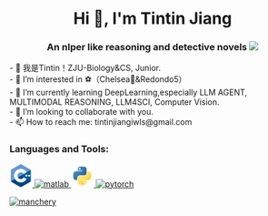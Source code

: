 <h1 align="center">Hi 👋, I'm Tintin Jiang</h1>
<h3 align="center">An nlper like reasoning and detective novels <img src="https://komarev.com/ghpvc/?username=yurujiang2003&color=blueviolet"></h3> 
- 👋 我是Tintin！ZJU-Biology&CS, Junior.<br>
- 👀 I’m interested in ⚽️（Chelsea💙&Redondo5）<br>
- 🌱 I’m currently learning DeepLearning,especially LLM AGENT, MULTIMODAL REASONING, LLM4SCI, Computer Vision.<br>
- 💞️ I’m looking to collaborate with you.<br>
- 📫 How to reach me: tintinjiangiwls@gmail.com<br>

<!---
yurujiang2003/yurujiang2003 is a ✨ special ✨ repository because its `README.md` (this file) appears on your GitHub profile.
You can click the Preview link to take a look at your changes.
--->
<h3 align="left">Languages and Tools:</h3>
<p align="left"> <a href="https://www.w3schools.com/cpp/" target="_blank" rel="noreferrer"> <img src="https://raw.githubusercontent.com/devicons/devicon/master/icons/cplusplus/cplusplus-original.svg" alt="cplusplus" width="40" height="40"/> </a> <a href="https://www.mathworks.com/" target="_blank" rel="noreferrer"> <img src="https://upload.wikimedia.org/wikipedia/commons/2/21/Matlab_Logo.png" alt="matlab" width="40" height="40"/> </a> <a href="https://www.python.org" target="_blank" rel="noreferrer"> <img src="https://raw.githubusercontent.com/devicons/devicon/master/icons/python/python-original.svg" alt="python" width="40" height="40"/> </a> <a href="https://pytorch.org/" target="_blank" rel="noreferrer"> <img src="https://www.vectorlogo.zone/logos/pytorch/pytorch-icon.svg" alt="pytorch" width="40" height="40"/> </a> </p>

<p align="left"> <a href="https://github.com/ryo-ma/github-profile-trophy"><img src="https://github-profile-trophy.vercel.app/?username=yurujiang2003&margin-w=5&row=1&column=7" alt="manchery" /></a> </p>
